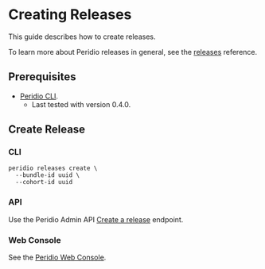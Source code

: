 # Creating Releases

This guide describes how to create releases.

To learn more about Peridio releases in general, see the [releases](/reference/releases)
reference.

## Prerequisites

- [Peridio CLI](https://github.com/peridio/morel/releases).
  - Last tested with version 0.4.0.

## Create Release

### CLI

```console
peridio releases create \
  --bundle-id uuid \
  --cohort-id uuid
```

### API

Use the Peridio Admin API
[Create a release](/admin-api#tag/artifacts/operations/create-a-release) endpoint.

### Web Console

See the [Peridio Web Console](https://console.cremini.peridio.com).
